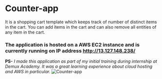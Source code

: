 # Counter-app 
It is a shopping cart template which keeps track of number of distinct items in the cart. 
You can add items in the cart and can also remove all entities of any item in the cart.
### The application is hosted on a AWS EC2 instance and is currently running on IP address http://13.127.148.238/ 

**PS-** _I made this application as part of my initial training during internship at Demux Academy. It was a great learning experience about cloud hosting and AWS in particular._
![Counter-app](https://user-images.githubusercontent.com/64302371/108503794-f55ecd80-72da-11eb-90fd-ca889e0ebc56.png)


